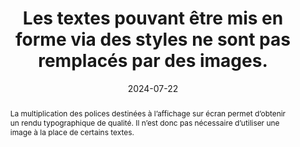 ---
N: '182'
Rubrique: Présentation
title: Les textes pouvant être mis en forme via des styles ne sont pas remplacés
  par des images.
detail: 
abstract: La multiplication des polices destinées à l’affichage sur écran permet d’obtenir un rendu typographique de qualité. Il n’est donc pas nécessaire d’utiliser une image à la place de certains textes.
categories: [" Présentation"]
agrege: O4182-E062
opquast: '4 182'
indiceebook: '62'
description: "Règle n° 062"
before: "061"
weight: "062"
after: "063"
actif: '1'
layout: rules
date: 2024-07-22
tags: ["Affichage", "Utilisabilité"]
objectif: ["Faciliter l’adaptation du rendu au media (mobile ou autre) ou aux besoins de les lectrices et lecteurs (agrandissement de la taille des caractères, modification des couleurs, de la police, de la graisse, de la justification, etc.).", "Améliorer l’accessibilité des contenus aux lectrices et lecteurs handicapées.", "Améliorer la prise en compte des contenus par les moteurs de recherche propres aux logiciels de lecture."]
Meo: ["Utiliser des textes HTML mis en forme à l’aide des styles CSS (et en particulier les polices de caractères téléchargeables ou Web fonts)"]
Controle: ["Cette vérification nécessite l’examen visuel des pages pour identifier les images ne contenant que du texte et évaluer si une mise en forme via CSS aurait permis d’obtenir un rendu équivalent. Pour chaque page contenant des textes mis en images&nbsp;:
Passer en revue les images (images HTML et éventuelles images d’arrière-plan CSS utilisées pour simuler une texture particulière&nbsp;: parchemin, feuille de cahier, etc.).
Vérifier que les textes mis en image correspondent uniquement à des mises en forme ne pouvant être obtenues via les styles CSS.
Sont exclus de cette exigence&nbsp;: les logos, les éléments graphiques de promotion.
"
]
epubcheck: 
ace: 
humancheck: true
Source: ["Opquast"]
Referentiel: [""]
steps: ["conception", ""]
---